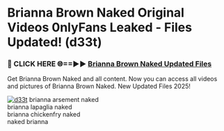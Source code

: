# Brianna Brown Naked Original Videos 0nlyFans Leaked - Files Updated! (d33t)

<h3>🔴 CLICK HERE 🌐==►► <a href="https://tinyurl.com/up5wt9bj" rel="nofollow">Brianna Brown Naked Updated Files</a></h3>

Get Brianna Brown Naked and all content. Now you can access all videos and pictures of Brianna Brown Naked. New Updated Files 2025!

[![d33t](https://i.imgur.com/ABiUzMV.gif)](https://tinyurl.com/up5wt9bj)
brianna arsement naked<br>
brianna lapaglia naked<br>
brianna chickenfry naked<br>
naked brianna